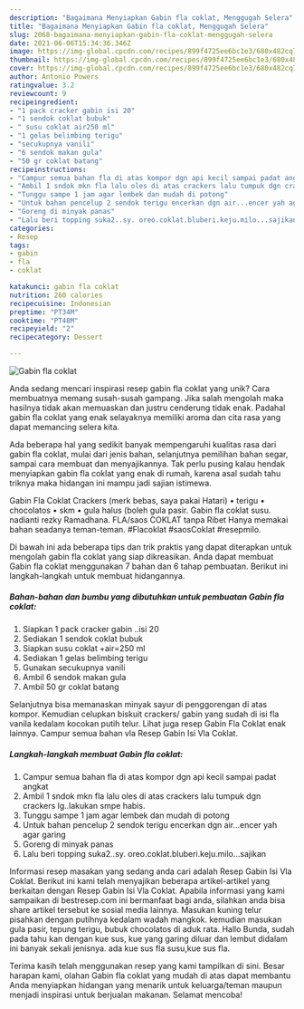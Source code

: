 ```yaml
---
description: "Bagaimana Menyiapkan Gabin fla coklat, Menggugah Selera"
title: "Bagaimana Menyiapkan Gabin fla coklat, Menggugah Selera"
slug: 2068-bagaimana-menyiapkan-gabin-fla-coklat-menggugah-selera
date: 2021-06-06T15:34:36.346Z
image: https://img-global.cpcdn.com/recipes/899f4725ee6bc1e3/680x482cq70/gabin-fla-coklat-foto-resep-utama.jpg
thumbnail: https://img-global.cpcdn.com/recipes/899f4725ee6bc1e3/680x482cq70/gabin-fla-coklat-foto-resep-utama.jpg
cover: https://img-global.cpcdn.com/recipes/899f4725ee6bc1e3/680x482cq70/gabin-fla-coklat-foto-resep-utama.jpg
author: Antonio Powers
ratingvalue: 3.2
reviewcount: 9
recipeingredient:
- "1 pack cracker gabin isi 20"
- "1 sendok coklat bubuk"
- " susu coklat air250 ml"
- "1 gelas belimbing terigu"
- "secukupnya vanili"
- "6 sendok makan gula"
- "50 gr coklat batang"
recipeinstructions:
- "Campur semua bahan fla di atas kompor dgn api kecil sampai padat angkat"
- "Ambil 1 sndok mkn fla lalu oles di atas crackers lalu tumpuk dgn crackers lg..lakukan smpe habis."
- "Tunggu sampe 1 jam agar lembek dan mudah di potong"
- "Untuk bahan pencelup 2 sendok terigu encerkan dgn air...encer yah agar garing"
- "Goreng di minyak panas"
- "Lalu beri topping suka2..sy. oreo.coklat.bluberi.keju.milo...sajikan"
categories:
- Resep
tags:
- gabin
- fla
- coklat

katakunci: gabin fla coklat 
nutrition: 260 calories
recipecuisine: Indonesian
preptime: "PT34M"
cooktime: "PT48M"
recipeyield: "2"
recipecategory: Dessert

---
```



![Gabin fla coklat](https://img-global.cpcdn.com/recipes/899f4725ee6bc1e3/680x482cq70/gabin-fla-coklat-foto-resep-utama.jpg)

Anda sedang mencari inspirasi resep gabin fla coklat yang unik? Cara membuatnya memang susah-susah gampang. Jika salah mengolah maka hasilnya tidak akan memuaskan dan justru cenderung tidak enak. Padahal gabin fla coklat yang enak selayaknya memiliki aroma dan cita rasa yang dapat memancing selera kita.

Ada beberapa hal yang sedikit banyak mempengaruhi kualitas rasa dari gabin fla coklat, mulai dari jenis bahan, selanjutnya pemilihan bahan segar, sampai cara membuat dan menyajikannya. Tak perlu pusing kalau hendak menyiapkan gabin fla coklat yang enak di rumah, karena asal sudah tahu triknya maka hidangan ini mampu jadi sajian istimewa.

Gabin Fla Coklat Crackers (merk bebas, saya pakai Hatari) • terigu • chocolatos • skm • gula halus (boleh gula pasir. Gabin fla coklat susu. nadianti rezky Ramadhana. FLA/saos COKLAT tanpa Ribet Hanya memakai bahan seadanya teman-teman. #Flacoklat #saosCoklat #resepmilo.


Di bawah ini ada beberapa tips dan trik praktis yang dapat diterapkan untuk mengolah gabin fla coklat yang siap dikreasikan. Anda dapat membuat Gabin fla coklat menggunakan 7 bahan dan 6 tahap pembuatan. Berikut ini langkah-langkah untuk membuat hidangannya.

<!--inarticleads1-->

##### Bahan-bahan dan bumbu yang dibutuhkan untuk pembuatan Gabin fla coklat:

1. Siapkan 1 pack cracker gabin ..isi 20
1. Sediakan 1 sendok coklat bubuk
1. Siapkan  susu coklat +air=250 ml
1. Sediakan 1 gelas belimbing terigu
1. Gunakan secukupnya vanili
1. Ambil 6 sendok makan gula
1. Ambil 50 gr coklat batang


Selanjutnya bisa memanaskan minyak sayur di penggorengan di atas kompor. Kemudian celupkan biskuit crackers/ gabin yang sudah di isi fla vanila kedalam kocokan putih telur. Lihat juga resep Gabin Fla Coklat enak lainnya. Campur semua bahan vla Resep Gabin Isi Vla Coklat. 

<!--inarticleads2-->

##### Langkah-langkah membuat Gabin fla coklat:

1. Campur semua bahan fla di atas kompor dgn api kecil sampai padat angkat
1. Ambil 1 sndok mkn fla lalu oles di atas crackers lalu tumpuk dgn crackers lg..lakukan smpe habis.
1. Tunggu sampe 1 jam agar lembek dan mudah di potong
1. Untuk bahan pencelup 2 sendok terigu encerkan dgn air...encer yah agar garing
1. Goreng di minyak panas
1. Lalu beri topping suka2..sy. oreo.coklat.bluberi.keju.milo...sajikan


Informasi resep masakan yang sedang anda cari adalah Resep Gabin Isi Vla Coklat. Berikut ini kami telah menyajikan beberapa artikel-artikel yang berkaitan dengan Resep Gabin Isi Vla Coklat. Apabila informasi yang kami sampaikan di bestresep.com ini bermanfaat bagi anda, silahkan anda bisa share artikel tersebut ke sosial media lainnya. Masukan kuning telur pisahkan dengan putihnya kedalam wadah mangkok. kemudian masukan gula pasir, tepung terigu, bubuk chocolatos di aduk rata. Hallo Bunda, sudah pada tahu kan dengan kue sus, kue yang garing diluar dan lembut didalam ini banyak sekali jenisnya. ada kue sus fla susu,kue sus fla. 

Terima kasih telah menggunakan resep yang kami tampilkan di sini. Besar harapan kami, olahan Gabin fla coklat yang mudah di atas dapat membantu Anda menyiapkan hidangan yang menarik untuk keluarga/teman maupun menjadi inspirasi untuk berjualan makanan. Selamat mencoba!
